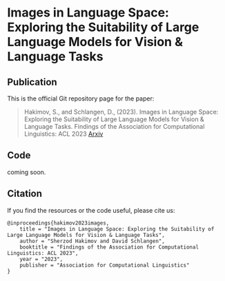 # Images in Language Space: Exploring the Suitability of Large Language Models for Vision & Language Tasks

## Publication

This is the official Git repository page for the paper:

> Hakimov, S., and Schlangen, D., (2023).  Images in Language Space: Exploring the Suitability of Large Language Models for Vision & Language Tasks. Findings of the Association for Computational Linguistics: ACL 2023 [Arxiv](https://arxiv.org/pdf/2305.13782.pdf)

## Code
coming soon.






## Citation
If you find the resources or the code useful, please cite us:
```
@inproceedings{hakimov2023images,
    title = "Images in Language Space: Exploring the Suitability of Large Language Models for Vision & Language Tasks",
    author = "Sherzod Hakimov and David Schlangen",
    booktitle = "Findings of the Association for Computational Linguistics: ACL 2023",
    year = "2023",
    publisher = "Association for Computational Linguistics"
}
```
